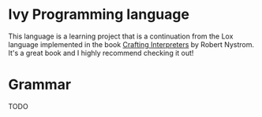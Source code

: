 # Ivy Programming language

This language is a learning project that is a continuation from the Lox language
implemented in the book
[Crafting Interpreters](https://craftinginterpreters.com/) by Robert Nystrom.
It's a great book and I highly recommend checking it out!

# Grammar

TODO
